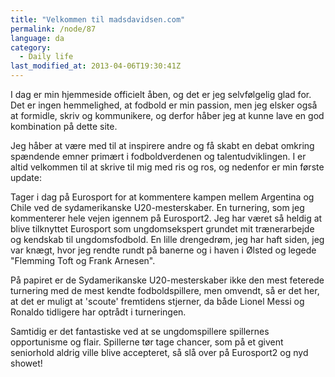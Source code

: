 ```yaml
---
title: "Velkommen til madsdavidsen.com"
permalink: /node/87
language: da
category:
  - Daily life
last_modified_at: 2013-04-06T19:30:41Z
---
```


I dag er min hjemmeside officielt åben, og det er jeg selvfølgelig glad for. Det er ingen hemmelighed, at fodbold er min passion, men jeg elsker også at formidle, skriv og kommunikere, og derfor håber jeg at kunne lave en god kombination på dette site.



Jeg håber at være med til at inspirere andre og få skabt en debat omkring spændende emner primært i fodboldverdenen og talentudviklingen. I er altid velkommen til at skrive til mig med ris og ros, og nedenfor er min første update:  


Tager i dag på Eurosport for at kommentere kampen mellem Argentina og Chile ved de sydamerikanske U20-mesterskaber. En turnering, som jeg kommenterer hele vejen igennem på Eurosport2. Jeg har været så heldig at blive tilknyttet Eurosport som ungdomsekspert grundet mit trænerarbejde og kendskab til ungdomsfodbold. En lille drengedrøm, jeg har haft siden, jeg var knægt, hvor jeg rendte rundt på banerne og i haven i Ølsted og legede "Flemming Toft og Frank Arnesen".



På papiret er de Sydamerikanske U20-mesterskaber ikke den mest feterede turnering med de mest kendte fodboldspillere, men omvendt, så er det her, at det er muligt at 'scoute' fremtidens stjerner, da både Lionel Messi og Ronaldo tidligere har optrådt i turneringen.



Samtidig er det fantastiske ved at se ungdomspillere spillernes opportunisme og flair. Spillerne tør tage chancer, som på et givent seniorhold aldrig ville blive accepteret, så slå over på Eurosport2 og nyd showet!
